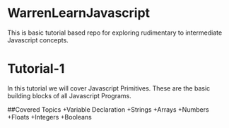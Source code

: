 WarrenLearnJavascript
=====================

This is basic tutorial based repo for exploring rudimentary to intermediate Javascript concepts. 

Tutorial-1
=========

In this tutorial we will cover Javascript Primitives. These are the basic building blocks of all Javascript Programs.  

##Covered Topics
	+Variable Declaration 
	+Strings
	+Arrays
	+Numbers
		+Floats
		+Integers
	+Booleans
